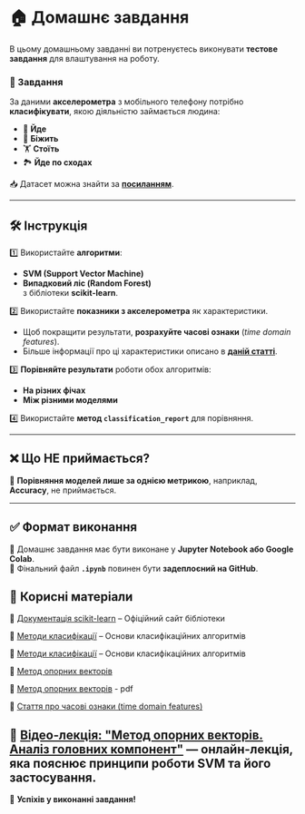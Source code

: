 # 🏠 Домашнє завдання  

В цьому домашньому завданні ви потренуєтесь виконувати **тестове завдання** для влаштування на роботу.  

### 📌 Завдання  
За даними **акселерометра** з мобільного телефону потрібно **класифікувати**, якою діяльністю займається людина:  
- 🚶 **Йде**  
- 🏃 **Біжить**  
- 🏋️ **Стоїть**  
- 🏞️ **Йде по сходах**  

📥 Датасет можна знайти за **<a href='https://drive.google.com/file/d/1nzrtQpfaHL0OgJ_eXzA7VuEj7XotrSWO/view'>посиланням</a>**.  

---

## 🛠 Інструкція  

1️⃣ Використайте **алгоритми**:  
   - **SVM (Support Vector Machine)**  
   - **Випадковий ліс (Random Forest)**  
   з бібліотеки **scikit-learn**.  

2️⃣ Використайте **показники з акселерометра** як характеристики.  
   - Щоб покращити результати, **розрахуйте часові ознаки** (*time domain features*).  
   - Більше інформації про ці характеристики описано в **<a href='https://drive.google.com/file/d/1-18YEmp0YjV3hN9iI8J1i_FWd55HFwOK/view'>даній статті</a>**.  

3️⃣ **Порівняйте результати** роботи обох алгоритмів:  
   - **На різних фічах**  
   - **Між різними моделями**  

4️⃣ Використайте **метод `classification_report`** для порівняння.  

---

## ❌ Що **НЕ** приймається?  
🔴 **Порівняння моделей лише за однією метрикою**, наприклад, **Accuracy**, не приймається.  

---

## ✅ Формат виконання  
📌 Домашнє завдання має бути виконане у **Jupyter Notebook або Google Colab**.  
📌 Фінальний файл **`.ipynb`** повинен бути **задеплоєний на GitHub**.  


## 🔗 Корисні матеріали  

📖 [Документація scikit-learn](https://scikit-learn.org/stable/) – Офіційний сайт бібліотеки  

📖 [Методи класифікації](https://www.ibm.com/think/topics/classification-models#:~:text=Classification%20models%20are%20a%20type%20of%20machine%20learning%20model%20that,according%20to%20those%20learned%20characteristics.) – Основи класифікаційних алгоритмів 

📖 [Методи класифікації](https://www.datacamp.com/blog/classification-machine-learning) – Основи класифікаційних алгоритмів 

📖 [Метод опорних векторів](https://uk.wikipedia.org/wiki/Метод_опорних_векторів)

📖 [Метод опорних векторів](https://www.dstu.dp.ua/Portal/Data/74/72/3st13-17.pdf?) - pdf

📖 [Стаття про часові ознаки (time domain features)](https://www.researchgate.net/figure/List-of-extracted-time-domain-features-from-each-window-size_tbl2_327523090)

📖 [Відео-лекція: "Метод опорних векторів. Аналіз головних компонент"](https://youtu.be/Jr7_Cg_REa4?si=OL4868fTxzfLG1QF) — онлайн-лекція, яка пояснює принципи роботи SVM та його застосування.
---  

🚀 **Успіхів у виконанні завдання!**  


